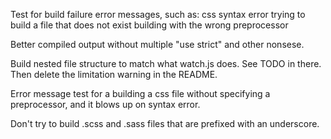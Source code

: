 Test for build failure error messages, such as:
  css syntax error
  trying to build a file that does not exist
  building with the wrong preprocessor

Better compiled output without multiple "use strict" and other nonsese.

Build nested file structure to match what watch.js does. See TODO in there.
  Then delete the limitation warning in the README.

Error message test for a building a css file without specifying a preprocessor,
and it blows up on syntax error.

Don't try to build .scss and .sass files that are prefixed with an underscore.
